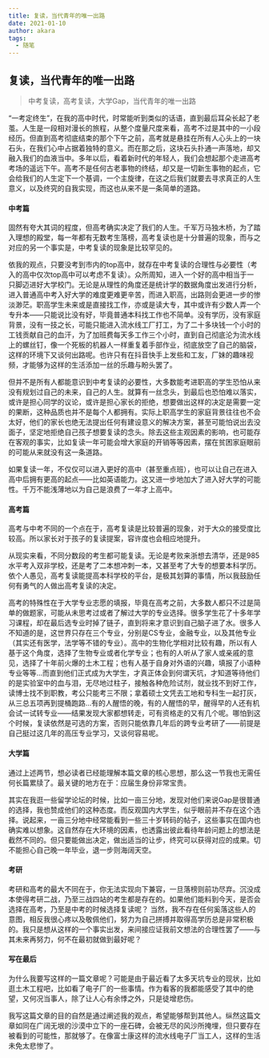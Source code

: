 ```yaml
---
title: 复读，当代青年的唯一出路
date: 2021-01-10
author: akara
tags: 
  - 随笔
---
```


## 复读，当代青年的唯一出路

>  中考复读，高考复读，大学Gap，当代青年的唯一出路

“一考定终生”，在我的高中时代，时常能听到类似的话语，直到最后耳朵长起了老茧。人生是一段相对漫长的旅程，从整个度量尺度来看，高考不过是其中的一小段经历。但直到高考彻底结束的那个下午之前，高考就是悬挂在所有人心头上的一块石头，在我们心中占据着独特的意义。而在那之后，这块石头扑通一声落地，却又融入我们的血液当中。多年以后，看着新时代的年轻人，我们会想起那个走进高考考场的遥远下午。高考不是任何古老事物的终结，却又是一切新生事物的起点，它会给我们的人生定下一个基调，一个主旋律，在这之后我们就要去寻求真正的人生意义，以及终究的自我实现，而这也从来不是一条简单的道路。



#### 中考篇

固然有夸大其词的程度，但高考确实决定了我们的人生。千军万马独木桥，为了踏入理想的殿堂，每一年都有无数考生落榜，高考复读也是十分普遍的现象，而与之对应的另一个事实是，中考复读的现象是比较罕见的。

依我的观点，只要没考到市内的top高中，就存在中考复读的合理性与必要性（考入的高中仅次top高中可以考虑不复读）。众所周知，进入一个好的高中相当于一只脚迈进好大学校门。无论是从理性的角度还是统计学的数据角度出发进行分析，进入普通高中考入好大学的难度更难更辛苦，而进入职高，出路则会更进一步的惨淡渺茫。职高学生未来或是直接找工作，亦或是读大专，其中或许有少数人弄一个专升本——只能说比没有好，毕竟普通本科找工作也不简单。没有学历，没有家庭背景，没有一技之长，可能只能进入流水线工厂打工，为了二十多块钱一个小时的工钱贡献自己的血汗，为了加班费每天多工作三个小时，直到自己彻底沦为流水线上的螺丝钉，像一个死板的机器人一样重复着手部作业，彻底放空了自己的脑袋，这样的环境下又谈何出路呢。也许只有在抖音快手上发些和工友，厂妹的趣味视频，才能够为这样的生活添加一丝的乐趣与盼头罢了。

但并不是所有人都能意识到中考复读的必要性，大多数能考进职高的学生恐怕从来没有规划过自己的未来，自己的人生。就算有一丝念头，到最后也恐怕难以落实，或许是担心同学的议论，或许是担心家长的拒绝，想要做出这样的决定是需要一定的果断，这种品质也并不是每个人都拥有。实际上职高学生的家庭背景往往也不会太好，他们的家长也绝无法提出任何有建设意义的解决方案，甚至可能怕说出去没面子，坚定地拒绝自己孩子想要复读的念头。除去这些主观因素的影响，也可能存在客观的事实，比如复读一年可能会增大家庭的开销等等因素，摆在贫困家庭眼前的可能从来就没有这一条道路。

如果复读一年，不仅仅可以进入更好的高中（甚至重点班），也可以让自己在进入高中后拥有更高的起点——比如英语能力。这又进一步地加大了进入好大学的可能性。千万不能浅薄地以为自己是浪费了一年才上高中。

#### 高考篇

高考与中考不同的一个点在于，高考复读是比较普遍的现象，对于大众的接受度比较高。所以家长对于孩子的复读提案，容许度也会相应地提升。

从现实来看，不同分数段的考生都可能复读。无论是考败来浙想去清华，还是985水平考入双非学校，还是考了二本想冲刺一本，又甚至考了大专的想要本科学历。依个人愚见，高考复读能提高本科学校的平台，是极其划算的事情，所以我鼓励任何有勇气的人做出高考复读的决定。

高考的特殊性在于大学专业志愿的填报，毕竟在高考之前，大多数人都只不过是简单的做题家，可能从未思考过或者了解过大学的专业选择。很多学生花了十多年学习课程，却在最后选专业时掉了链子，直到将来才意识到自己脑子进了水。很多人不知道的是，这世界只存在三个专业，分别是CS专业，金融专业，以及其他专业（其实还有医学，法学等不错的专业）。高中的生物化学相对比较有趣，所以有人基于这个角度，选择了生物专业或者化学专业；也有的人听从了家人或亲戚的意见，选择了十年前火爆的土木工程；也有人基于自身对外语的兴趣，填报了小语种专业等等...而直到他们正式成为大学生，才真正体会到何谓天坑，才知道等待他们的是实验室中的血与泪，无尽地过柱子，接触各种危险试剂，就业找不到好工作，读博士找不到职教，考公只能考三不限；拿着硕士文凭去工地和专科生一起打灰，从三总五项再到提桶跑路...有的人醒悟的晚，有的人醒悟的早，醒得早的人还有机会试一试转专业——结果发现大家都想转走，可有资格走的又有几个呢。哪怕到这个时候，复读依然是可选的方案，否则只能依靠几年后的跨专业考研了——前提是自己挺过这几年的高压专业学习，又谈何容易呢。

#### 大学篇

通过上述两节，想必读者已经能理解本篇文章的核心思想，那么这一节我也无需任何长篇累牍了。最关键的地方在于：应届生身份非常宝贵。

其实在我逛一些留学论坛的时候，比如一亩三分地，发现对他们来说Gap是很普通的选择，我也赞成他们的这种态度。而反观国内大学生，似乎眼前并不存在这个选择。说起来，一亩三分地中经常能看到一些三十岁转码的帖子，这些事实在国内也确实难以想象。这自然存在大环境的因素，也透露出彼此看待年龄问题上的想法是截然不同的。但只要能做出决定，做出适当的让步，终究可以获得对应的成果。切不能担心自己晚一年毕业，退一步则海阔天空。



#### 考研

考研和高考的最大不同在于，你无法实现向下兼容，一旦落榜则前功尽弃。沉没成本使得考研二战，乃至三战四站的考生都是存在的。如果他们能料到今天，是否会选择在高考，乃至是中考的时候选择复读呢？ 当然，我不存在任何奚落这些人的意图，相反我很心疼以及敬佩他们，努力为自己拼搏并取得高学历总是非常积极的。我只是想从这样的一个事实出发，来间接应证我前文想法的合理性罢了——与其未来再努力，何不在最初就做到最好呢？



#### 写在最后

为什么我要写这样的一篇文章呢？可能是由于最近看了太多天坑专业的现状，比如逛土木工程吧，比如看了电子厂的一些事情。作为看客的我都能感受了其中的绝望，又何况当事人，除了让人心有余悸之外，只是徒增悲伤。

我写这篇文章的目的自然是通过阐述我的观点，希望能够帮到其他人。纵然这篇文章如同在广阔无垠的沙漠中立下的一座石碑，会被无尽的风沙所掩埋，但只要存在被看到的可能性，那就够了。在像富士康这样的流水线电子厂当工人，这样的生活未免太悲惨了。



